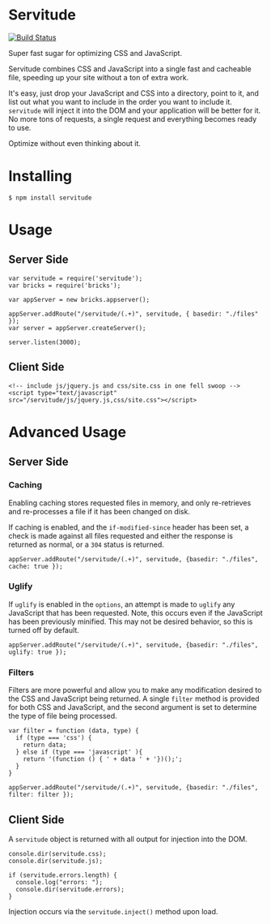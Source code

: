 # Servitude

[![Build Status](https://secure.travis-ci.org/JerrySievert/servitude.png)](http://travis-ci.org/JerrySievert/servitude)

Super fast sugar for optimizing CSS and JavaScript.

Servitude combines CSS and JavaScript into a single fast and cacheable file, speeding up your site without a ton of extra work.

It's easy, just drop your JavaScript and CSS into a directory, point to it, and list out what you want to include in the order you want to include it.  `servitude` will inject it into the DOM and your application will be better for it.  No more tons of requests, a single request and everything becomes ready to use.

Optimize without even thinking about it.

# Installing

    $ npm install servitude

# Usage

## Server Side

    var servitude = require('servitude');
    var bricks = require('bricks');
    
    var appServer = new bricks.appserver();
    
    appServer.addRoute("/servitude/(.+)", servitude, { basedir: "./files" });
    var server = appServer.createServer();
    
    server.listen(3000);

## Client Side

    <!-- include js/jquery.js and css/site.css in one fell swoop -->
    <script type="text/javascript" src="/servitude/js/jquery.js,css/site.css"></script>

# Advanced Usage

## Server Side

### Caching

Enabling caching stores requested files in memory, and only re-retrieves and re-processes a file if it has been changed on disk.

If caching is enabled, and the `if-modified-since` header has been set, a check is made against all files requested and either the response is returned as normal, or a `304` status is returned.

    appServer.addRoute("/servitude/(.+)", servitude, {basedir: "./files", cache: true });

### Uglify

If `uglify` is enabled in the `options`, an attempt is made to `uglify` any JavaScript that has been requested.  Note, this occurs even if the JavaScript has been previously minified.  This may not be desired behavior, so this is turned off by default.

    appServer.addRoute("/servitude/(.+)", servitude, {basedir: "./files", uglify: true });

### Filters

Filters are more powerful and allow you to make any modification desired to the CSS and JavaScript being returned.  A single `filter` method is provided for both CSS and JavaScript, and the second argument is set to determine the type of file being processed.

    var filter = function (data, type) {
      if (type === 'css') {
        return data;
      } else if (type === 'javascript' ){
        return '(function () { ' + data ' + '})();';
      }
    }
    
    appServer.addRoute("/servitude/(.+)", servitude, {basedir: "./files", filter: filter });

## Client Side

A `servitude` object is returned with all output for injection into the DOM.

    console.dir(servitude.css);
    console.dir(servitude.js);
    
    if (servitude.errors.length) {
      console.log("errors: ");
      console.dir(servitude.errors);
    }

Injection occurs via the `servitude.inject()` method upon load.